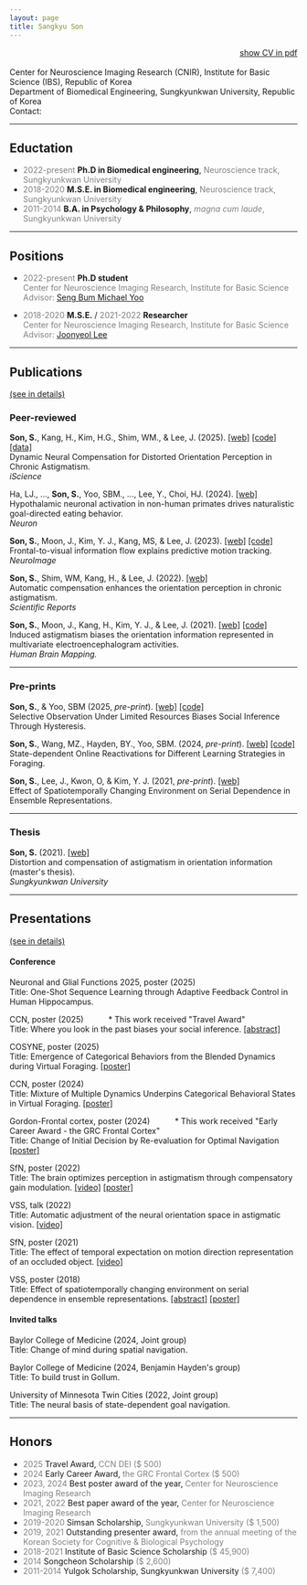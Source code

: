 ```yaml
---
layout: page
title: Sangkyu Son
---
```


<div align="right">
<a href="https://docs.google.com/document/d/1H10sz6AdZ5Bdi0K4TSeXjk0SxO0lBla3uLZChSbK72g/edit?usp=sharing">show CV in pdf</a>
</div>

<br>
Center for Neuroscience Imaging Research (CNIR), Institute for Basic Science (IBS), Republic of Korea <br>
Department of Biomedical Engineering, Sungkyunkwan University, Republic of Korea<br>
Contact: <ss.sangkyu.son@gmail.com>

***
## Eductation
-  <span style="color:gray">2022-present</span> **Ph.D in Biomedical engineering**, <span style="color:gray">Neuroscience track, Sungkyunkwan University</span>
-  <span style="color:gray">2018-2020</span> **M.S.E. in Biomedical engineering**, <span style="color:gray">Neuroscience track, Sungkyunkwan University</span>
-  <span style="color:gray">2011-2014</span> **B.A. in Psychology & Philosophy**, <span style="color:gray">*magna cum laude*, Sungkyunkwan University</span>

***

## Positions
- <span style="color:gray">2022-present</span> **Ph.D student** <br> 
<span style="color:gray">Center for Neuroscience Imaging Research, Institute for Basic Science</span><br>
<span style="color:gray">Advisor: [Seng Bum Michael Yoo](https://myoolab.com/)</span>

- <span style="color:gray">2018-2020</span> **M.S.E.** / <span style="color:gray">2021-2022</span> **Researcher**<br> 
<span style="color:gray">Center for Neuroscience Imaging Research, Institute for Basic Science</span> <br> 
<span style="color:gray">Advisor: [Joonyeol Lee](https://semoconlab.com/)</span>

***

## Publications 
[(see in details)](./Publications.md)
### Peer-reviewed

**Son, S.**, Kang, H., Kim, H.G., Shim, WM., & Lee, J. (2025). 
[[web]](https://doi.org/10.1016/j.isci.2025.113518)
[[code]](https://github.com/SangkyuSon/astigEEG)
[[data]](https://doi.org/10.5281/zenodo.15833926)
<br>
Dynamic Neural Compensation for Distorted Orientation Perception in Chronic Astigmatism. <br>
*iScience* <br>

Ha, LJ., ..., **Son, S.**, Yoo, SBM., ..., Lee, Y., Choi, HJ. (2024). [[web]](https://www.cell.com/neuron/fulltext/S0896-6273(24)00236-8) <br>
Hypothalamic neuronal activation in non-human primates drives naturalistic goal-directed eating behavior. <br>
*Neuron* <br>

**Son, S.**, Moon, J., Kim, Y. J., Kang, MS, & Lee, J. (2023). 
[[web]](https://doi.org/10.1016/j.neuroimage.2023.119914)
[[code]](https://www.dropbox.com/sh/deyj5j6g4t5gmt4/AACRYR_T61edemU_48l8d03ta?dl=0)
<br>
Frontal-to-visual information flow explains predictive motion tracking. <br>
*NeuroImage* <br>

**Son, S.**, Shim, WM, Kang, H., & Lee, J. (2022). 
[[web]](https://www.nature.com/articles/s41598-022-07788-y) 
<br>
Automatic compensation enhances the orientation perception in chronic astigmatism. <br>
*Scientific Reports* <br>

**Son, S.**, Moon, J., Kang, H., Kim, Y. J., & Lee, J. (2021). 
[[web]](https://onlinelibrary.wiley.com/doi/full/10.1002/hbm.25550)
[[code]](https://www.dropbox.com/sh/o1jg74rw3sdqx1g/AACQjgXq0TZWrCnkTM7bsgsga?dl=0) <br> 
Induced astigmatism biases the orientation information represented in multivariate electroencephalogram activities. <br>
*Human Brain Mapping.* <br>

***

### Pre-prints

**Son, S.**, & Yoo, SBM  (2025, *pre-print*). 
[[web]](https://www.biorxiv.org/content/10.1101/2025.07.30.667795v1)
[[code]](https://github.com/SangkyuSon/socialObservationHysteresis)<br> 
Selective Observation Under Limited Resources Biases Social Inference Through Hysteresis. <br>

**Son, S.**, Wang, MZ., Hayden, BY., Yoo, SBM. (2024, *pre-print*). 
[[web]](https://www.biorxiv.org/content/10.1101/2024.03.25.586512v1)
[[code]](https://github.com/SangkyuSon/VRmaze)  <br> 
State-dependent Online Reactivations for Different Learning Strategies in Foraging.

**Son, S.**, Lee, J., Kwon, O, & Kim, Y. J. (2021, *pre-print*). 
[[web]](https://www.biorxiv.org/content/10.1101/2021.11.30.470662v1.full) <br> 
Effect of Spatiotemporally Changing Environment on Serial Dependence in Ensemble Representations. <br>

***
### Thesis
**Son, S.** (2021). 
[[web]](https://lib.skku.edu/suwon/en/#/search/detail/14859124)<br>
Distortion and compensation of astigmatism in orientation information (master's thesis). <br>
*Sungkyunkwan University* <br>
***

## Presentations 
[(see in details)](./Presentations.md)

#### Conference
Neuronal and Glial Functions 2025, poster (2025) <br>
Title: One-Shot Sequence Learning through Adaptive Feedback Control in Human Hippocampus. <br>

CCN, poster (2025) &nbsp;&nbsp;&nbsp;&nbsp;&nbsp;&nbsp;&nbsp;&nbsp;&nbsp; * This work received "Travel Award"  <br>
Title: Where you look in the past biases your social inference. [[abstract]](https://2025.ccneuro.org/abstract_pdf/Son_2025_Where_look_past_biases_social_inference.pdf)<br>

COSYNE, poster (2025) <br>
Title: Emergence of Categorical Behaviors from the Blended Dynamics during Virtual Foraging. [[poster]](https://drive.google.com/file/d/1qt6dWvYx2divb1lVxhfRFGhSgXntEaSQ/view?usp=sharing) <br>

CCN, poster (2024) <br>
Title: Mixture of Multiple Dynamics Underpins Categorical Behavioral States in Virtual Foraging. [[poster]](https://drive.google.com/file/d/1PKWZXMNxkJwP_Z3njse5SY9RPEKfbQRe/view?usp=sharing) <br>

Gordon-Frontal cortex, poster (2024) &nbsp;&nbsp;&nbsp;&nbsp;&nbsp;&nbsp;&nbsp;&nbsp;&nbsp; * This work received "Early Career Award - the GRC Frontal Cortex"  <br>
Title: Change of Initial Decision by Re-evaluation for Optimal Navigation [[poster]](https://drive.google.com/file/d/1PLDdTS4kiPkgLBM-bWtMygCC5T4ZLwaX/view?usp=sharing) <br>

SfN, poster (2022) <br>
Title: The brain optimizes perception in astigmatism through compensatory gain modulation. [[video]](https://youtu.be/1we8NadNxqU) [[poster]](https://drive.google.com/file/d/1MN05koFoey5cuhuKoPGWrTHrCNL8TcQI/view?usp=sharing) <br>

VSS, talk (2022) <br>
Title: Automatic adjustment of the neural orientation space in astigmatic vision. [[video]](https://youtu.be/iO4vFkADv6E) <br>

SfN, poster (2021) <br>
Title: The effect of temporal expectation on motion direction representation of an occluded object. [[video]](https://www.youtube.com/watch?v=za12HqT5_gA) <br>

VSS, poster (2018) <br>
Title: Effect of spatiotemporally changing environment on serial dependence in ensemble representations. [[abstract]](https://jov.arvojournals.org/article.aspx?articleid=2699069) [[poster]](https://drive.google.com/file/d/12lPcHovDV4zPp7LffBWsmiESxxpupSz-/view?usp=sharing) <br>

#### Invited talks

Baylor College of Medicine (2024, Joint group) <br>
Title: Change of mind during spatial navigation. <br>

Baylor College of Medicine (2024, Benjamin Hayden's group) <br>
Title: To build trust in Gollum. <br>

University of Minnesota Twin Cities (2022, Joint group) <br>
Title: The neural basis of state-dependent goal navigation. <br>

***

## Honors
- <span style="color:gray"> 2025 </span>	Travel Award, <span style="color:gray">CCN DEI ($ 500) </span>
- <span style="color:gray"> 2024 </span>	Early Career Award, <span style="color:gray">the GRC Frontal Cortex ($ 500) </span>
- <span style="color:gray"> 2023, 2024 </span>	Best poster award of the year, <span style="color:gray">Center for Neuroscience Imaging Research </span>
- <span style="color:gray"> 2021, 2022 </span>	Best paper award of the year, <span style="color:gray">Center for Neuroscience Imaging Research </span>
- <span style="color:gray">2019-2020</span>	Simsan Scholarship, <span style="color:gray">Sungkyunkwan University ($ 1,500) </span>
- <span style="color:gray">2019, 2021</span>	Outstanding presenter award, <span style="color:gray">from the annual meeting of the Korean Society for Cognitive & Biological Psychology </span>
- <span style="color:gray">2018-2021</span>	Institute of Basic Science Scholarship <span style="color:gray">($ 45,900) </span>
- <span style="color:gray">2014</span>	Songcheon Scholarship <span style="color:gray">($ 2,600) </span>
- <span style="color:gray">2011-2014 </span>	Yulgok Scholarship, Sungkyunkwan University <span style="color:gray">($ 7,400) </span>
